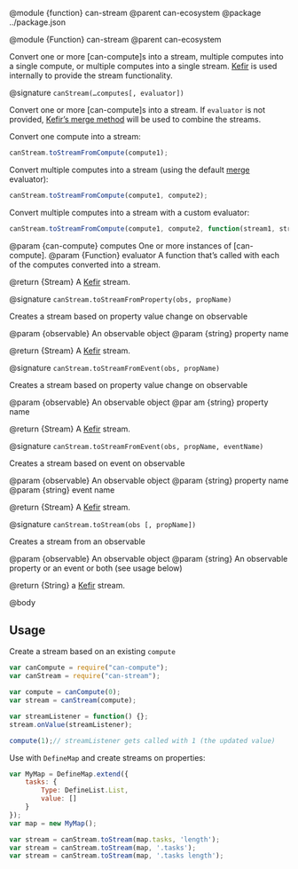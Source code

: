 @module {function} can-stream
@parent can-ecosystem
@package ../package.json

@module {Function} can-stream
@parent can-ecosystem

Convert one or more [can-compute]s into a stream, multiple computes into a single compute, or
multiple computes into a single stream. [Kefir](https://rpominov.github.io/kefir/) is used internally
to provide the stream functionality.

@signature `canStream(…computes[, evaluator])`

  Convert one or more [can-compute]s into a stream. If `evaluator` is not provided,
  [Kefir’s merge method](https://rpominov.github.io/kefir/#merge) will be used to combine the streams.

  Convert one compute into a stream:

  ```js
  canStream.toStreamFromCompute(compute1);
  ```

  Convert multiple computes into a stream (using the default [merge](https://rpominov.github.io/kefir/#merge) evaluator):

  ```js
  canStream.toStreamFromCompute(compute1, compute2);
  ```

  Convert multiple computes into a stream with a custom evaluator:

  ```js
  canStream.toStreamFromCompute(compute1, compute2, function(stream1, stream2) {});
  ```

  @param {can-compute} computes One or more instances of [can-compute].
  @param {Function} evaluator A function that’s called with each of the computes converted into a stream.

  @return {Stream} A [Kefir](https://rpominov.github.io/kefir/) stream.

@signature `canStream.toStreamFromProperty(obs, propName)`

  Creates a stream based on property value change on observable

  @param {observable} An observable object
  @param {string} property name

  @return {Stream} A [Kefir](https://rpominov.github.io/kefir/) stream.

@signature `canStream.toStreamFromEvent(obs, propName)`

  Creates a stream based on property value change on observable

  @param {observable} An observable object
  @par am {string} property name

  @return {Stream} A [Kefir](https://rpominov.github.io/kefir/) stream.

@signature `canStream.toStreamFromEvent(obs, propName, eventName)`

  Creates a stream based on event on observable

  @param {observable} An observable object
  @param {string} property name
  @param {string} event name

  @return {Stream} A [Kefir](https://rpominov.github.io/kefir/) stream.


@signature `canStream.toStream(obs [, propName])`

  Creates a stream from an observable

  @param {observable} An observable object
  @param {string} An observable property or an event or both (see usage below)

  @return {String} a [Kefir](https://rpominov.github.io/kefir/) stream.

@body

  ## Usage

  Create a stream based on an existing `compute`

  ```js
  var canCompute = require("can-compute");
  var canStream = require("can-stream");

  var compute = canCompute(0);
  var stream = canStream(compute);

  var streamListener = function() {};
  stream.onValue(streamListener);

  compute(1);// streamListener gets called with 1 (the updated value)
  ```

  Use with `DefineMap` and create streams on properties:

  ```js
  var MyMap = DefineMap.extend({
      tasks: {
          Type: DefineList.List,
          value: []
      }
  });
  var map = new MyMap();

  var stream = canStream.toStream(map.tasks, 'length');
  var stream = canStream.toStream(map, '.tasks');
  var stream = canStream.toStream(map, '.tasks length');
  ```
